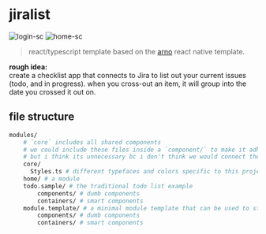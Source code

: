 # jiralist

![login-sc](https://user-images.githubusercontent.com/32459751/120070095-ef3b7280-c0bb-11eb-8ce3-3dc43de87d42.png)
![home-sc](https://user-images.githubusercontent.com/32459751/120070099-f1053600-c0bb-11eb-8091-1a6dc0a9283f.png)

> react/typescript template based on the [arno](https://github.com/smashingboxes/arno) react native template.

**rough idea:**  
create a checklist app that connects to Jira to list out your current issues (todo, and in progress). when you cross-out an item, it will group into the date you crossed it out on.

## file structure

```bash
modules/
    # `core` includes all shared components
    # we could include these files inside a `component/` to make it adhere to the `module` structure
    # but i think its unnecessary bc i don't think we would connect these files into containers
    core/
      Styles.ts # different typefaces and colors specific to this project
    home/ # a module
    todo.sample/ # the traditional todo list example
        components/ # dumb components
        containers/ # smart components
    module.template/ # a minimal module template that can be used to start a new module
        components/ # dumb components
        containers/ # smart components
```
